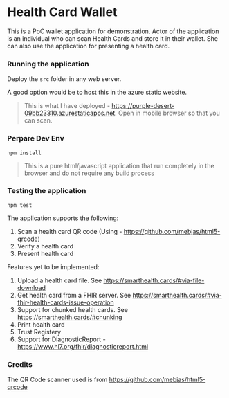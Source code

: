 # Health Card Wallet

This is a PoC wallet application for demonstration. Actor of the application is an individual who can scan Health Cards and store it in their wallet. She can also use the application for presenting a health card.

### Running the application

Deploy the `src` folder in any web server.

A good option would be to host this in the azure static website.

> This is what I have deployed - https://purple-desert-09bb23310.azurestaticapps.net. Open in mobile browser so that you can scan.

### Perpare Dev Env

```
npm install
```

> This is a pure html/javascript application that run completely in the browser and do not require any build process

### Testing the application

```
npm test
```

The application supports the following:

1. Scan a health card QR code (Using - https://github.com/mebjas/html5-qrcode)
2. Verify a health card
3. Present health card

Features yet to be implemented:

1. Upload a health card file. See https://smarthealth.cards/#via-file-download
2. Get health card from a FHIR server. See https://smarthealth.cards/#via-fhir-health-cards-issue-operation
3. Support for chunked health cards. See https://smarthealth.cards/#chunking
4. Print health card
5. Trust Registery
6. Support for DiagnosticReport - https://www.hl7.org/fhir/diagnosticreport.html

### Credits
The QR Code scanner used is from https://github.com/mebjas/html5-qrcode
